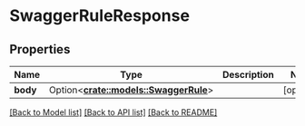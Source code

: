 # SwaggerRuleResponse

## Properties

Name | Type | Description | Notes
------------ | ------------- | ------------- | -------------
**body** | Option<[**crate::models::SwaggerRule**](swaggerRule.md)> |  | [optional]

[[Back to Model list]](../README.md#documentation-for-models) [[Back to API list]](../README.md#documentation-for-api-endpoints) [[Back to README]](../README.md)


